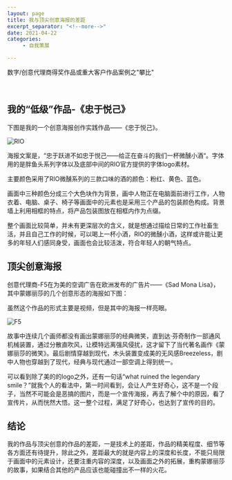 ```yaml
---
layout: page
title: 我与顶尖创意海报的差距
excerpt_separator: "<!--more-->"
date: 2021-04-22
categories:
     - 自我策展

---
```

数字/创意代理商得奖作品或重大客户作品案例之"攀比"
<!--more-->
&nbsp;
## 我的“低级”作品-《忠于悦己》
下图是我的一个创意海报创作实践作品——《忠于悦己》。

![RIO](https://gitee.com/EdisonQXF/Xiaofeng/raw/gh-pages/assets/images/RIO.jpg)

海报文案是，“忠于跃进不如忠于悦己——给正在奋斗的我们一杯微醺小酒“。字体用的是胖鱼头系列字体以及底部中间的RIO官方提供的字体logo素材。

主要颜色采用了RIO微醺系列的三款口味的酒的颜色：粉红、黄色、蓝色。

画面中三种颜色分成三个大色块作为背景，画中人物正在电脑面前进行工作，人物衣着、电脑、桌子、椅子等画面中的元素也是采用三个产品的包装颜色构成。背景墙上利用相框的特点，将产品包装图放在相框内作为点缀。

整个画面比较简单，并未有更深层次的含义，就是想通过描绘日常的工作社畜生活，并且自己工作的时候，可以喝上一杯小酒，RIO的微醺小酒，这样或许能让更多的年轻人们感同身受，画面也会比较活泼，符合年轻人的朝气特点。


## 顶尖创意海报
创意代理商-F5在为美的空调广告在欧洲发布的广告片——《Sad Mona Lisa》，其中蒙娜丽莎的几个创意形态的海报如下图：

虽然这个作品的形式主要是视频，但是其中的海报一样亮眼。

![F5](https://gitee.com/EdisonQXF/Xiaofeng/raw/gh-pages/assets/images/F5.png)

故事中连续几个画师都没有画出蒙娜丽莎的经典微笑，直到达·芬奇制作一部通风机械装置，通过分散直吹风，让模特远离强风侵扰，这才留下了当代著名画作《蒙娜丽莎的微笑》。最后剧情穿越到现代，木头装置变成美的无风感Breezeless，剧中人物也穿越到了现代，经典与现代通过一部空调上得到统一。

可以看到除了美的的logo之外，还有一句话“what ruined the legendary smile？”就我个人的看法中，第一时间看到，会让人产生好奇心，这不是一个段子，当然不可能会是恶搞的图片，而是一个宣传海报，再去了解个中的原因，看了宣传片，从而恍然大悟。这一整个过程，满足了好奇心，也达到了宣传的目的。

## 结论
我的作品与顶尖创意的作品的差距，一是技术上的差距，作品的精美程度、细节等各方面还有待提升，除此之外，差距最大的就是内容上的深度和长度，不能只局限于画面中的元素设计，还要注重内容的深度，以及画面之外的拓展，重构蒙娜丽莎的故事，如果结合其他的产品应该也能碰撞出不一样的火花。

